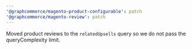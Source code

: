 ```yaml
---
'@graphcommerce/magento-product-configurable': patch
'@graphcommerce/magento-review': patch
---
```


Moved product reviews to the `relatedUpsells` query so we do not pass the queryComplexity limit.
